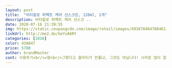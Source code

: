 ```yaml
---
layout: post 
title:  "비타할로 퍼펙트 케어 선스크린, 120ml, 1개" 
description: 비타할로 퍼펙트 케어 선스크 ..
date: 2020-07-16 21:39:55 
img: https://static.coupangcdn.com/image/retail/images/493878484788461-35e2da16-7cc6-4417-b725-1303ac5662b4.jpg 
linkUrl: http://me2.do/GeYvA6RY 
categories: [1010] 
color: 43A047 
price: 5780 
author: brandMaster 
cont: 사용후기<br/>✔️향<br/>그렇다고 퀄리티가 안좋냐, 그것도 아닙니다! 시카로 많이 알고있는  피부진정효과를 주는 병풀추출물과 순한 성분으로 유명한 쑥, 녹차추출물 등이 들어있어서 피부에 자극이 없는 순한 제품!!<br/>근데 사실 선크림도 매일매일 얼굴부터 바디까지 다 바르면 양이 많이 드는데 사실 선크림도 가격무시 못하잖아요ㅠㅠ50ml정도짜리도 1만원2만원대인게 대부분이고 100ml같은 대용량은 23만원? 비싼데 몸까지 바르면 금방써서... <br/>부담이 좀 되더라구요ㅠㅜ<br/>근데 소량으로 펴바르는게 더 편했어요<br/>근데 이 제품은 120ml 대용량인데 만원도 안되는 가격!!!!!실화입니까?!<br/>끈적거리는 느낌이 많이 없었던 거 같아요!<br/>너무 많이 짜고 바를때는 펴바르기가 쉽지 않았습니다<br/>너무 묽지도 되직하지도 않은 적당한 그 중간쯤의 제형이였습니당<br/>대용량에 사용하기 좋은 비타할로 선스크림 추천입니다♡<br/>바르고 따끔거리거나 트러블 올라오는 것은 전혀 없었어요<br/>바르면 백탁현상 심하진 않지만 약간 있는 편이예요<br/>발랐을 때 산뜻한 느낌은 아니고 끈적이는 느낌은 조금 있습니다<br/>발림성은 너무 좋았어요! 손등에 펴발라보니 백탁은 전혀.<br/>.<br/><br/>번들거림이 아예없는건 아닌데 확실히 적은편이고 윤기정도.<br/>.<br/>?<br/> 
---
```

 